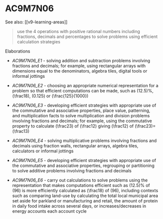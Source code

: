 
# AC9M7N06 

See also: [[v9-learning-areas]]

> use the 4 operations with positive rational numbers including fractions, decimals and percentages to solve problems using efficient calculation strategies

Elaborations


- _AC9M7N06_E1_ - solving addition and subtraction problems involving fractions and decimals; for example, using rectangular arrays with dimensions equal to the denominators, algebra tiles, digital tools or informal jottings

- _AC9M7N06_E2_ - choosing an appropriate numerical representation for a problem so that efficient computations can be made, such as \(12.5\)%, \(\frac18\), \(0.125\) or \(\frac{125}{1000}\)

- _AC9M7N06_E3_ - developing efficient strategies with appropriate use of the commutative and associative properties, place value, patterning, and multiplication facts to solve multiplication and division problems involving fractions and decimals; for example, using the commutative property to calculate \(\frac23\) of \(\frac12\) giving \(\frac12\) of \(\frac23\)=\(\frac13\)

- _AC9M7N06_E4_ - solving multiplicative problems involving fractions and decimals using fraction walls, rectangular arrays, algebra tiles, calculators or informal jottings

- _AC9M7N06_E5_ - developing efficient strategies with appropriate use of the commutative and associative properties, regrouping or partitioning to solve additive problems involving fractions and decimals

- _AC9M7N06_E6_ - carry out calculations to solve problems using the representation that makes computations efficient such as \(12.5\)% of \(96\) is more efficiently calculated as \(\frac18\) of \(96\), including contexts such as comparing land-use by calculating the total local municipal area set aside for parkland or manufacturing and retail, the amount of protein in daily food intake across several days, or increases/decreases in energy accounts each account cycle
